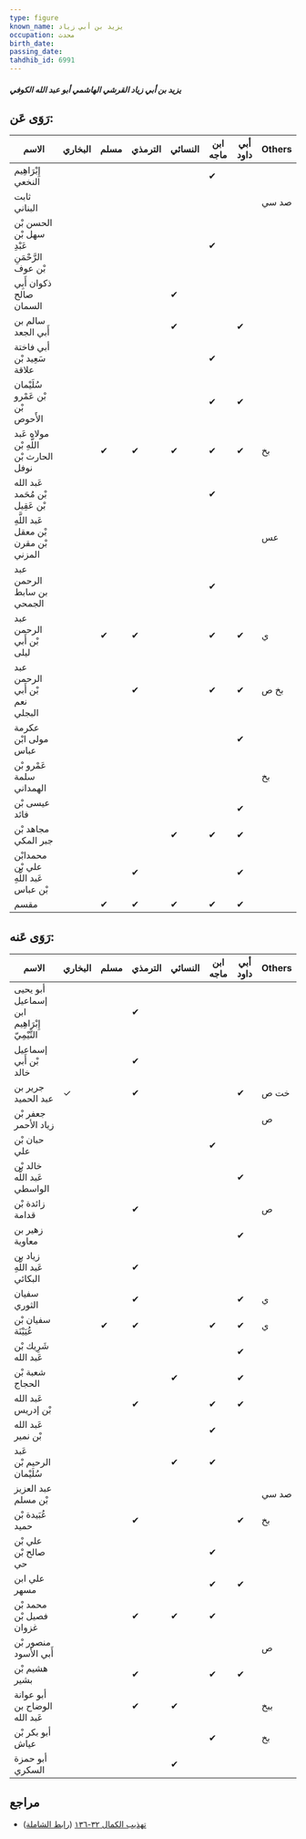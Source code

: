 ```yaml
---
type: figure
known_name: يزيد بن أبي زياد
occupation: محدث
birth_date:
passing_date:
tahdhib_id: 6991
---
```

##### يزيد بن أبي زياد القرشي الهاشمي أبو عبد الله الكوفي

## رَوَى عَن:
| الاسم                                        | البخاري | مسلم | الترمذي | النسائي | ابن ماجه | أبي داود | Others |
| -------------------------------------------- | ------- | ---- | ------- | ------- | -------- | -------- | ------ |
| إِبْرَاهِيم النخعي                           |         |      |         |         | ✔        |          |        |
| ثابت البناني                                 |         |      |         |         |          |          | صد سي  |
| الحسن بْن سهل بْن عَبْدِ الرَّحْمَنِ بْن عوف |         |      |         |         | ✔        |          |        |
| ذكوان أَبِي صالح السمان                      |         |      |         | ✔       |          |          |        |
| سالم بن أَبي الجعد                           |         |      |         | ✔       |          | ✔        |        |
| أبي فاختة سَعِيد بْن علاقة                   |         |      |         |         | ✔        |          |        |
| سُلَيْمان بْن عَمْرو بْن الأَحوص             |         |      |         |         | ✔        | ✔        |        |
| مولاه عَبد اللَّهِ بْن الحارث بْن نوفل       |         | ✔    | ✔       | ✔       | ✔        | ✔        | بخ     |
| عَبد الله بْن مُحَمد بْن عَقِيل              |         |      |         |         | ✔        |          |        |
| عَبد اللَّهِ بْن معقل بْن مقرن المزني        |         |      |         |         |          |          | عس     |
| عبد الرحمن بن سابط الجمحي                    |         |      |         |         | ✔        |          |        |
| عبد الرحمن بْن أَبي ليلى                     |         | ✔    | ✔       |         | ✔        | ✔        | ي      |
| عبد الرحمن بْن أَبي نعم البجلي               |         |      | ✔       |         | ✔        | ✔        | بخ ص   |
| عكرمة مولى ابْن عباس                         |         |      |         |         |          | ✔        |        |
| عَمْرو بْن سلمة الهمداني                     |         |      |         |         |          |          | بخ     |
| عيسى بْن فائد                                |         |      |         |         |          | ✔        |        |
| مجاهد بْن جبر المكي                          |         |      |         | ✔       | ✔        | ✔        |        |
| محمدابْن علي بْن عَبد اللَّهِ بْن عباس       |         |      | ✔       |         |          | ✔        |        |
| مقسم                                         |         | ✔    | ✔       | ✔       | ✔        | ✔        |        |
## رَوَى عَنه:
| الاسم                                        | البخاري | مسلم | الترمذي | النسائي | ابن ماجه | أبي داود | Others |
| -------------------------------------------- | ------- | ---- | ------- | ------- | -------- | -------- | ------ |
| أبو يحيى إسماعيل ابن إِبْرَاهِيم التَّيْمِيّ |         |      | ✔       |         |          |          |        |
| إسماعيل بْن أَبي خالد                        |         |      | ✔       |         |          |          |        |
| جرير بن عبد الحميد                           | ✓       |      | ✔       |         |          | ✔        | خت ص   |
| جعفر بْن زياد الأحمر                         |         |      |         |         |          |          | ص      |
| حبان بْن علي                                 |         |      |         |         | ✔        |          |        |
| خالد بْن عَبد اللَّه الواسطي                 |         |      |         |         |          | ✔        |        |
| زائدة بْن قدامة                              |         |      | ✔       |         |          |          | ص      |
| زهير بن معاوية                               |         |      |         |         |          | ✔        |        |
| زياد بن عَبد اللَّهِ البكائي                 |         |      | ✔       |         |          |          |        |
| سفيان الثوري                                 |         |      | ✔       |         |          | ✔        | ي      |
| سفيان بْن عُيَيْنَة                          |         | ✔    | ✔       |         | ✔        | ✔        | ي      |
| شَرِيك بْن عَبد الله                         |         |      |         |         |          | ✔        |        |
| شعبة بْن الحجاج                              |         |      |         | ✔       |          | ✔        |        |
| عَبد الله بْن إدريس                          |         |      | ✔       |         | ✔        | ✔        |        |
| عَبد الله بْن نمير                           |         |      |         |         | ✔        |          |        |
| عَبد الرحيم بْن سُلَيْمان                    |         |      |         | ✔       | ✔        |          |        |
| عبد العزيز بْن مسلم                          |         |      |         |         |          |          | صد سي  |
| عُبَيدة بْن حميد                             |         |      | ✔       |         |          | ✔        | بخ     |
| علي بْن صالح بْن حي                          |         |      |         |         | ✔        |          |        |
| علي ابن مسهر                                 |         |      |         |         | ✔        | ✔        |        |
| محمد بْن فصيل بْن غزوان                      |         |      | ✔       | ✔       | ✔        |          |        |
| منصور بْن أَبي الأسود                        |         |      |         |         |          |          | ص      |
| هشيم بْن بشير                                |         |      | ✔       |         | ✔        | ✔        |        |
| أبو عوانة الوضاح بن عَبد الله                |         |      | ✔       | ✔       |          |          | ببخ    |
| أبو بكر بْن عياش                             |         |      |         |         | ✔        |          | بخ     |
| أبو حمزة السكري                              |         |      |         | ✔       |          |          |        |
## مراجع
- [تهذيب الكمال ٣٢-١٣٦](obsidian://open?vault=Tahdhib-al-Kamal&file=Figures/٦٩٩١-يزيد%20بن%20أبي%20زياد%20القرشي%20الهاشمي%20أبو%20عبد%20الله%20الكوفي) ([رابط الشاملة](https://shamela.ws/book/3722/17250))